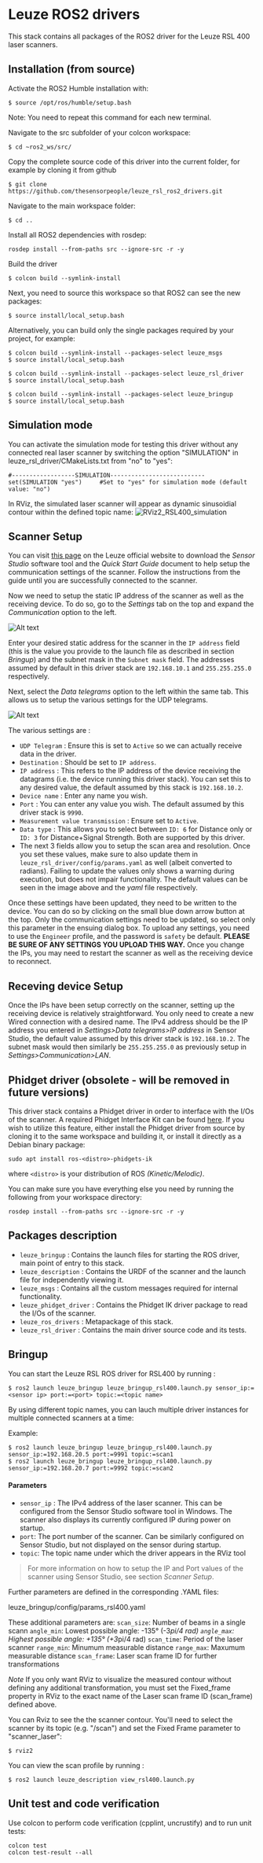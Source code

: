# Leuze ROS2 drivers

This stack contains all packages of the ROS2 driver for the Leuze RSL 400 laser scanners.


## Installation (from source)

Activate the ROS2 Humble installation with:
```
$ source /opt/ros/humble/setup.bash
```
Note: You need to repeat this command for each new terminal.


Navigate to the src subfolder of your colcon workspace:
```
$ cd ~ros2_ws/src/
```

Copy the complete source code of this driver into the current folder, for example by cloning it from github
```
$ git clone https://github.com/thesensorpeople/leuze_rsl_ros2_drivers.git
```

Navigate to the main workspace folder:
```
$ cd ..
```

Install all ROS2 dependencies with rosdep:
```
rosdep install --from-paths src --ignore-src -r -y
```

Build the driver
```
$ colcon build --symlink-install
```

Next, you need to source this workspace so that ROS2 can see the new packages:
```
$ source install/local_setup.bash
```


Alternatively, you can build only the single packages required by your project, for example:
```
$ colcon build --symlink-install --packages-select leuze_msgs
$ source install/local_setup.bash

$ colcon build --symlink-install --packages-select leuze_rsl_driver
$ source install/local_setup.bash

$ colcon build --symlink-install --packages-select leuze_bringup
$ source install/local_setup.bash
```

## Simulation mode
You can activate the simulation mode for testing this driver without any connected real laser scanner by switching the option "SIMULATION" in leuze_rsl_driver/CMakeLists.txt from "no" to "yes":
```
#------------------SIMULATION---------------------------
set(SIMULATION "yes")     #Set to "yes" for simulation mode (default value: "no")
```

In RViz, the simulated laser scanner will appear as dynamic sinusoidial contour within the defined topic name:
![RViz2_RSL400_simulation](leuze_description/doc/RViz2_RSL400_simulation.PNG?raw=true "RViz2_RSL400_simulation")


## Scanner Setup

You can visit [this page](https://www.leuze.com/en/deutschland/produkte/produkte_fuer_die_arbeitssicherheit/optoelektronische_sicherheits_sensoren/sicherheits_laserscanner/rsl_4_5/selector.php?supplier_aid=53800144&grp_id=1411040450707&lang=eng#{%22tab%22:%223%22}) on the Leuze official website to download the *Sensor Studio* software tool and the *Quick Start Guide* document to help setup the communication settings of the scanner. Follow the instructions from the guide until you are successfully connected to the scanner.   

Now we need to setup the static IP address of the scanner as well as the receiving device. To do so, go to the *Settings* tab on the top and expand the *Communication* option to the left.   

![Alt text](leuze_description/doc/SensorStudio_IP1.PNG?raw=true "IP Settings")

Enter your desired static address for the scanner in the `IP address` field (this is the value you provide to the launch file as described in section *Bringup*) and the subnet mask in the `Subnet mask` field. The addresses assumed by default in this driver stack are `192.168.10.1` and `255.255.255.0` respectively.

Next, select the *Data telegrams* option to the left within the same tab. This allows us to setup the various settings for the UDP telegrams.   

![Alt text](leuze_description/doc/SensorStudio_IP2.PNG?raw=true "UDP Settings")

The various settings are :
* `UDP Telegram` : Ensure this is set to `Active` so we can actually receive data in the driver.   
* `Destination` : Should be set to `IP address`.   
* `IP address` : This refers to the IP address of the device receiving the datagrams (i.e. the device running this driver stack). You can set this to any desired value, the default assumed by this stack is `192.168.10.2`.  
* `Device name` : Enter any name you wish.   
* `Port` : You can enter any value you wish. The default assumed by this driver stack is `9990`.   
* `Measurement value transmission` : Ensure set to `Active`.   
* `Data type` : This allows you to select between `ID: 6` for Distance only or `ID: 3` for Distance+Signal Strength. Both are supported by this driver.
* The next 3 fields allow you to setup the scan area and resolution. Once you set these values, make sure to also update them in `leuze_rsl_driver/config/params.yaml` as well (albeit converted to radians). Failing to update the values only shows a warning during execution, but does not impair functionality. The default values can be seen in the image above and the *yaml* file respectively.


Once these settings have been updated, they need to be written to the device. You can do so by clicking on the small blue down arrow button at the top. Only the communication settings need to be updated, so select only this parameter in the ensuing dialog box. To upload any settings, you need to use the `Engineer` profile, and the password is `safety` be default. **PLEASE BE SURE OF ANY SETTINGS YOU UPLOAD THIS WAY.** Once you change the IPs, you may need to restart the scanner as well as the receiving device to reconnect.

## Receving device Setup

Once the IPs have been setup correctly on the scanner, setting up the receiving device is relatively straightforward. You only need to create a new Wired connection with a desired name. The IPv4 address should be the IP address you entered in *Settings>Data telegrams>IP address* in Sensor Studio, the default value assumed by this driver stack is `192.168.10.2`. The subnet mask would then similarly be `255.255.255.0` as previously setup in *Settings>Communication>LAN*.

## Phidget driver (obsolete - will be removed in future versions)

This driver stack contains a Phidget driver in order to interface with the I/Os of the scanner. A required Phidget Interface Kit can be found [here](https://github.com/ros-drivers/phidgets_drivers). If you wish to utilize this feature, either install the Phidget driver from source by cloning it to the same workspace and building it, or install it directly as a Debian binary package:   

```
sudo apt install ros-<distro>-phidgets-ik
```
where `<distro>` is your distribution of ROS *(Kinetic/Melodic)*.   

You can make sure you have everything else you need by running the following from your workspace directory:   
```
rosdep install --from-paths src --ignore-src -r -y
```    

## Packages description
- `leuze_bringup` : Contains the launch files for starting the ROS driver, main point of entry to this stack.   
- `leuze_description` : Contains the URDF of the scanner and the launch file for independently viewing it.   
- `leuze_msgs` : Contains all the custom messages required for internal functionality.  
- `leuze_phidget_driver` : Contains the Phidget IK driver package to read the I/Os of the scanner.   
- `leuze_ros_drivers` : Metapackage of this stack.   
- `leuze_rsl_driver` : Contains the main driver source code and its tests.   

## Bringup
You can start the Leuze RSL ROS driver for RSL400 by running :
```
$ ros2 launch leuze_bringup leuze_bringup_rsl400.launch.py sensor_ip:=<sensor ip> port:=<port> topic:=<topic name>
```

By using different topic names, you can lauch multiple driver instances for multiple connected scanners at a time:

Example:
```
$ ros2 launch leuze_bringup leuze_bringup_rsl400.launch.py sensor_ip:=192.168.20.5 port:=9991 topic:=scan1
$ ros2 launch leuze_bringup leuze_bringup_rsl400.launch.py sensor_ip:=192.168.20.7 port:=9992 topic:=scan2
```

#### Parameters
- `sensor_ip` : The IPv4 address of the laser scanner. This can be configured from the Sensor Studio software tool in Windows. The scanner also displays its currently configured IP during power on startup.   
- `port`: The port number of the scanner. Can be similarly configured on Sensor Studio, but not displayed on the sensor during startup.
- `topic`: The topic name under which the driver appears in the RViz tool 

> For more information on how to setup the IP and Port values of the scanner using Sensor Studio, see section *Scanner Setup*. 

Further parameters are defined in the corresponding .YAML files:

leuze_bringup/config/params_rsl400.yaml

These additional parameters are:
    `scan_size`:  Number of beams in a single scann
    `angle_min`:  Lowest possible angle: -135° (-3*pi/4 rad)
    `angle_max`:  Highest possible angle: +135° (+3*pi/4 rad)
    `scan_time`:  Period of the laser scanner
    `range_min`:  Minumum measurable distance
    `range_max`:  Maxumum measurable distance
    `scan_frame`: Laser scan frame ID for further transformations

*Note*
If you only want RViz to visualize the measured contour without defining any additional transformation, you must set the Fixed_frame property in RViz to the exact name of the Laser scan frame ID (scan_frame) defined above.

You can Rviz to see the the scanner contour. You'll need to select the scanner by its topic (e.g. "/scan") and set the Fixed Frame parameter to "scanner_laser":   
```
$ rviz2
```

You can view the scan profile by running :   
```
$ ros2 launch leuze_description view_rsl400.launch.py
```


## Unit test and code verification
Use colcon to perform code verification (cpplint, uncrustify) and to run unit tests:
```
colcon test
colcon test-result --all
```